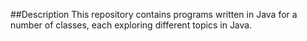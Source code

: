 ##Description
This repository contains programs written in Java for a number of classes, each exploring different topics in Java. 

